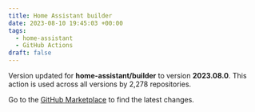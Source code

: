 ```yaml
---
title: Home Assistant builder
date: 2023-08-10 19:45:03 +00:00
tags:
  - home-assistant
  - GitHub Actions
draft: false
---
```



Version updated for **home-assistant/builder** to version **2023.08.0**.
This action is used across all versions by 2,278 repositories.

Go to the [GitHub Marketplace](https://github.com/marketplace/actions/home-assistant-builder) to find the latest changes.
